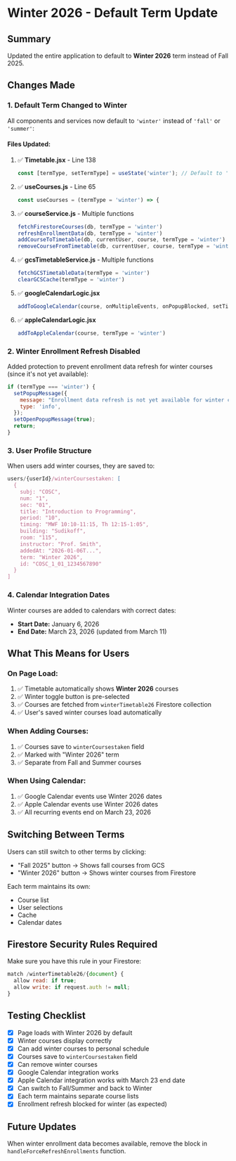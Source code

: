 # Winter 2026 - Default Term Update

## Summary
Updated the entire application to default to **Winter 2026** term instead of Fall 2025.

## Changes Made

### 1. **Default Term Changed to Winter**
All components and services now default to `'winter'` instead of `'fall'` or `'summer'`:

#### Files Updated:
1. ✅ **Timetable.jsx** - Line 138
   ```javascript
   const [termType, setTermType] = useState('winter'); // Default to 'winter'
   ```

2. ✅ **useCourses.js** - Line 65
   ```javascript
   const useCourses = (termType = 'winter') => {
   ```

3. ✅ **courseService.js** - Multiple functions
   ```javascript
   fetchFirestoreCourses(db, termType = 'winter')
   refreshEnrollmentData(db, termType = 'winter')
   addCourseToTimetable(db, currentUser, course, termType = 'winter')
   removeCourseFromTimetable(db, currentUser, course, termType = 'winter')
   ```

4. ✅ **gcsTimetableService.js** - Multiple functions
   ```javascript
   fetchGCSTimetableData(termType = 'winter')
   clearGCSCache(termType = 'winter')
   ```

5. ✅ **googleCalendarLogic.jsx**
   ```javascript
   addToGoogleCalendar(course, onMultipleEvents, onPopupBlocked, setTimeout, termType = 'winter')
   ```

6. ✅ **appleCalendarLogic.jsx**
   ```javascript
   addToAppleCalendar(course, termType = 'winter')
   ```

### 2. **Winter Enrollment Refresh Disabled**
Added protection to prevent enrollment data refresh for winter courses (since it's not yet available):

```javascript
if (termType === 'winter') {
  setPopupMessage({
    message: "Enrollment data refresh is not yet available for winter courses",
    type: 'info',
  });
  setOpenPopupMessage(true);
  return;
}
```

### 3. **User Profile Structure**
When users add winter courses, they are saved to:
```javascript
users/{userId}/winterCoursestaken: [
  {
    subj: "COSC",
    num: "1",
    sec: "01",
    title: "Introduction to Programming",
    period: "10",
    timing: "MWF 10:10-11:15, Th 12:15-1:05",
    building: "Sudikoff",
    room: "115",
    instructor: "Prof. Smith",
    addedAt: "2026-01-06T...",
    term: "Winter 2026",
    id: "COSC_1_01_1234567890"
  }
]
```

### 4. **Calendar Integration Dates**
Winter courses are added to calendars with correct dates:
- **Start Date:** January 6, 2026
- **End Date:** March 23, 2026 (updated from March 11)

## What This Means for Users

### On Page Load:
1. ✅ Timetable automatically shows **Winter 2026** courses
2. ✅ Winter toggle button is pre-selected
3. ✅ Courses are fetched from `winterTimetable26` Firestore collection
4. ✅ User's saved winter courses load automatically

### When Adding Courses:
1. ✅ Courses save to `winterCoursestaken` field
2. ✅ Marked with "Winter 2026" term
3. ✅ Separate from Fall and Summer courses

### When Using Calendar:
1. ✅ Google Calendar events use Winter 2026 dates
2. ✅ Apple Calendar events use Winter 2026 dates
3. ✅ All recurring events end on March 23, 2026

## Switching Between Terms
Users can still switch to other terms by clicking:
- "Fall 2025" button → Shows fall courses from GCS
- "Winter 2026" button → Shows winter courses from Firestore

Each term maintains its own:
- Course list
- User selections
- Cache
- Calendar dates

## Firestore Security Rules Required
Make sure you have this rule in your Firestore:
```javascript
match /winterTimetable26/{document} {
  allow read: if true;
  allow write: if request.auth != null;
}
```

## Testing Checklist
- [x] Page loads with Winter 2026 by default
- [x] Winter courses display correctly
- [x] Can add winter courses to personal schedule
- [x] Courses save to `winterCoursestaken` field
- [x] Can remove winter courses
- [x] Google Calendar integration works
- [x] Apple Calendar integration works with March 23 end date
- [x] Can switch to Fall/Summer and back to Winter
- [x] Each term maintains separate course lists
- [x] Enrollment refresh blocked for winter (as expected)

## Future Updates
When winter enrollment data becomes available, remove the block in `handleForceRefreshEnrollments` function.

